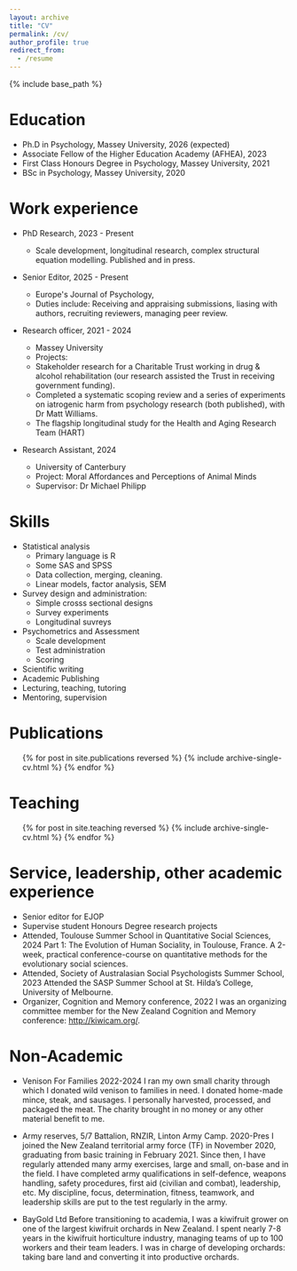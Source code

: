 ```yaml
---
layout: archive
title: "CV"
permalink: /cv/
author_profile: true
redirect_from:
  - /resume
---
```


{% include base_path %}

Education
======
* Ph.D in Psychology, Massey University, 2026 (expected)
* Associate Fellow of the Higher Education Academy (AFHEA), 2023
* First Class Honours Degree in Psychology, Massey University, 2021
* BSc in Psychology, Massey University, 2020

Work experience
======
* PhD Research, 2023 - Present
  * Scale development, longitudinal research, complex structural equation modelling. Published and in press. 

* Senior Editor, 2025 - Present 
  * Europe's Journal of Psychology,
  * Duties include: Receiving and appraising submissions, liasing with authors, recruiting reviewers, managing peer review. 


* Research officer, 2021 - 2024
  * Massey University
  * Projects:
  * Stakeholder research for a Charitable Trust working in drug & alcohol rehabilitation (our research assisted the Trust in receiving government funding).
  * Completed a systematic scoping review and a series of experiments on iatrogenic harm from psychology research (both published), with Dr Matt Williams.
  * The flagship longitudinal study for the Health and Aging Research Team (HART)

* Research Assistant, 2024
  * University of Canterbury
  * Project: Moral Affordances and Perceptions of Animal Minds
  * Supervisor: Dr Michael Philipp
  
Skills
======
* Statistical analysis
  * Primary language is R
  * Some SAS and SPSS
  * Data collection, merging, cleaning.
  * Linear models, factor analysis, SEM
* Survey design and administration:
  * Simple crosss sectional designs
  * Survey experiments
  * Longitudinal suvreys
* Psychometrics and Assessment
  * Scale development
  * Test administration
  * Scoring
* Scientific writing
* Academic Publishing
* Lecturing, teaching, tutoring
* Mentoring, supervision

Publications
======
  <ul>{% for post in site.publications reversed %}
    {% include archive-single-cv.html %}
  {% endfor %}</ul>
  
Teaching
======
  <ul>{% for post in site.teaching reversed %}
    {% include archive-single-cv.html %}
  {% endfor %}</ul>
  
Service, leadership, other academic experience
======
* Senior editor for EJOP
* Supervise student Honours Degree research projects
* Attended, Toulouse Summer School in Quantitative Social Sciences, 2024
Part 1: The Evolution of Human Sociality, in Toulouse, France. A 2-week, practical 
conference-course on quantitative methods for the evolutionary social sciences.
* Attended, Society of Australasian Social Psychologists Summer School, 2023
Attended the SASP Summer School at St. Hilda’s College, University of Melbourne.
* Organizer, Cognition and Memory conference, 2022
I was an organizing committee member for the New Zealand Cognition 
and Memory conference: http://kiwicam.org/. 

Non-Academic
======

* Venison For Families	2022-2024
I ran my own small charity through which I donated wild venison to families in need. I donated home-made mince, steak, and sausages. I personally harvested, processed, and packaged the meat. The charity brought in no money or any other material benefit to me. 

* Army reserves, 5/7 Battalion, RNZIR, Linton Army Camp. 2020-Pres
I joined the New Zealand territorial army force (TF) in November 2020, graduating from basic training in February 2021. Since then, I have regularly attended many army exercises, large and small, on-base and in the field.
I have completed army qualifications in self-defence, weapons handling, safety procedures, first aid (civilian and combat), leadership, etc.
My discipline, focus, determination, fitness, teamwork, and leadership skills are put to the test regularly in the army.

* BayGold Ltd
Before transitioning to academia, I was a kiwifruit grower on one of the largest kiwifruit orchards in New Zealand. I spent nearly 7-8 years in the kiwifruit horticulture industry, managing teams of up to 100 workers and their team leaders. I was in charge of developing orchards: taking bare land and converting it into productive orchards.  




